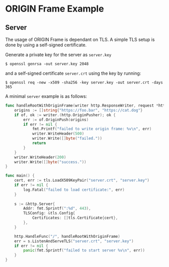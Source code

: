 # ORIGIN Frame Example

## Server

The usage of ORIGIN Frame is dependant on TLS. A simple TLS setup is done by using a self-signed certificate.

Generate a private key for the server as `server.key`

```shell
$ openssl genrsa -out server.key 2048
```

and a self-signed certificate `server.crt` using the key by running:

```shell
$ openssl req -new -x509 -sha256 -key server.key -out server.crt -days 365
```

A minimal `server` example is as follows:

```go
func handleRootWithOriginFrame(writer http.ResponseWriter, request *http.Request) {
	origins := []string{"https://foo.bar", "https://cat.dog"}
	if of, ok := writer.(http.OriginPusher); ok {
		err := of.OriginPush(origins)
		if err != nil {
			fmt.Printf("failed to write origin frame: %v\n", err)
			writer.WriteHeader(500)
			writer.Write([]byte("failed."))
			return
		}
	}
	writer.WriteHeader(200)
	writer.Write([]byte("success."))
}

func main() {
    cert, err := tls.LoadX509KeyPair("server.crt", "server.key")
    if err != nil {
		log.Fatal("failed to load certificate:", err)
    }
    
    s := &http.Server{
        Addr: fmt.Sprintf(":%d", 443),
        TLSConfig: &tls.Config{
            Certificates: []tls.Certificate{cert},
        },
    }

    http.HandleFunc("/", handleRootWithOriginFrame)
    err = s.ListenAndServeTLS("server.crt", "server.key")
    if err != nil {
		panic(fmt.Sprintf("failed to start server %v\n", err))
    }
}
```
